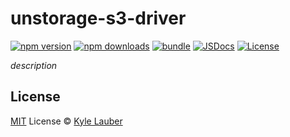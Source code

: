 # unstorage-s3-driver

[![npm version][npm-version-src]][npm-version-href]
[![npm downloads][npm-downloads-src]][npm-downloads-href]
[![bundle][bundle-src]][bundle-href]
[![JSDocs][jsdocs-src]][jsdocs-href]
[![License][license-src]][license-href]

_description_



## License

[MIT](./LICENSE) License © [Kyle Lauber](https://github.com/kylegl)

<!-- Badges -->

[npm-version-src]: https://img.shields.io/npm/v/unstorage-s3-driver?style=flat&colorA=080f12&colorB=1fa669
[npm-version-href]: https://npmjs.com/package/unstorage-s3-driver
[npm-downloads-src]: https://img.shields.io/npm/dm/unstorage-s3-driver?style=flat&colorA=080f12&colorB=1fa669
[npm-downloads-href]: https://npmjs.com/package/unstorage-s3-driver
[bundle-src]: https://img.shields.io/bundlephobia/minzip/unstorage-s3-driver?style=flat&colorA=080f12&colorB=1fa669&label=minzip
[bundle-href]: https://bundlephobia.com/result?p=unstorage-s3-driver
[license-src]: https://img.shields.io/github/license/kylegl/unstorage-s3-driver.svg?style=flat&colorA=080f12&colorB=1fa669
[license-href]: https://github.com/kylegl/unstorage-s3-driver/blob/main/LICENSE
[jsdocs-src]: https://img.shields.io/badge/jsdocs-reference-080f12?style=flat&colorA=080f12&colorB=1fa669
[jsdocs-href]: https://www.jsdocs.io/package/unstorage-s3-driver
